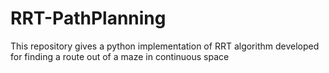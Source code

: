 # RRT-PathPlanning
This repository gives a python implementation of RRT algorithm developed for finding a route out of a maze in continuous space
